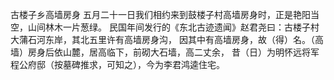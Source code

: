 古楼子乡高墙房身
五月二十一日我们相约来到鼓楼子村高墙房身时，正是艳阳当空，山间林木一片葱绿。
民国年间发行的《东北古迹遗闻》赵君尧曰：古楼子村大蒲石河东岸，其北五里许有高墙房身沟，
因其中有高墙房身，故（得）名。（高墙）房身后依山麓，居高临下，前砌大石墙，高二丈余，
昔（日）为明怀远将军程公府邸（按墓碑推求，可知之），今为李君鸿逵住宅。
